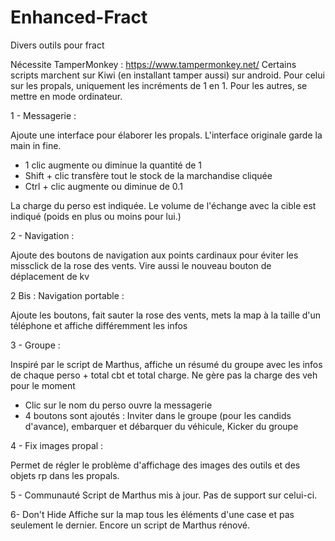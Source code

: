 # Enhanced-Fract
Divers outils pour fract

Nécessite TamperMonkey : https://www.tampermonkey.net/
Certains scripts marchent sur Kiwi (en installant tamper aussi) sur android.
Pour celui sur les propals, uniquement les incréments de 1 en 1.
Pour les autres, se mettre en mode ordinateur.

1 - Messagerie : 

Ajoute une interface pour élaborer les propals. L'interface originale garde la main in fine. 
- 1 clic augmente ou diminue la quantité de 1
- Shift + clic transfère tout le stock de la marchandise cliquée
- Ctrl + clic augmente ou diminue de 0.1

La charge du perso est indiquée. Le volume de l'échange avec la cible est indiqué (poids en plus ou moins pour lui.)

2 - Navigation :

Ajoute des boutons de navigation aux points cardinaux pour éviter les missclick de la rose des vents.
Vire aussi le nouveau bouton de déplacement de kv

2 Bis : Navigation portable :

Ajoute les boutons, fait sauter la rose des vents, mets la map à la taille d'un téléphone et affiche différemment les infos


3 - Groupe :

Inspiré par le script de Marthus, affiche un résumé du groupe avec les infos de chaque perso + total cbt et total charge.
Ne gère pas la charge des veh pour le moment
- Clic sur le nom du perso ouvre la messagerie
- 4 boutons sont ajoutés : Inviter dans le groupe (pour les candids d'avance), embarquer et débarquer du véhicule, Kicker du groupe

4 - Fix images propal :

Permet de régler le problème d'affichage des images des outils et des objets rp dans les propals.

5 - Communauté
Script de Marthus mis à jour. Pas de support sur celui-ci.

6- Don't Hide
Affiche sur la map tous les éléments d'une case et pas seulement le dernier.
Encore un script de Marthus rénové.
